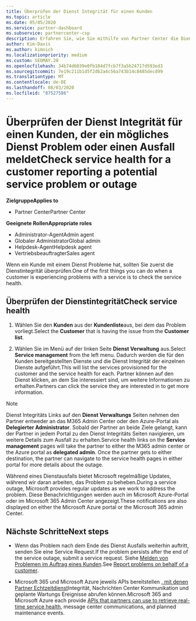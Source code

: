 ```yaml
---
title: Überprüfen der Dienst Integrität für einen Kunden
ms.topic: article
ms.date: 05/05/2020
ms.service: partner-dashboard
ms.subservice: partnercenter-csp
description: Erfahren Sie, wie Sie mithilfe von Partner Center die Dienst Integrität für einen Kunden überprüfen, wenn ein Problem mit einem Dienst auftritt.
author: Kim-Davis
ms.author: kimnich
ms.localizationpriority: medium
ms.custom: SEOMAY.20
ms.openlocfilehash: 34b74d6039e0fb184d7fcb7f3a5b24717d593ed3
ms.sourcegitcommit: 7e19c211b1d5f2db2a4c56a743b14c8485decd99
ms.translationtype: MT
ms.contentlocale: de-DE
ms.lasthandoff: 08/03/2020
ms.locfileid: "87527586"
---
```

# <a name="check-service-health-for-a-customer-reporting-a-potential-service-problem-or-outage"></a><span data-ttu-id="b96cc-103">Überprüfen der Dienst Integrität für einen Kunden, der ein mögliches Dienst Problem oder einen Ausfall meldet</span><span class="sxs-lookup"><span data-stu-id="b96cc-103">Check service health for a customer reporting a potential service problem or outage</span></span>

<span data-ttu-id="b96cc-104">**Zielgruppe**</span><span class="sxs-lookup"><span data-stu-id="b96cc-104">**Applies to**</span></span>

- <span data-ttu-id="b96cc-105">Partner Center</span><span class="sxs-lookup"><span data-stu-id="b96cc-105">Partner Center</span></span>

<span data-ttu-id="b96cc-106">**Geeignete Rollen**</span><span class="sxs-lookup"><span data-stu-id="b96cc-106">**Appropriate roles**</span></span>

- <span data-ttu-id="b96cc-107">Administrator-Agent</span><span class="sxs-lookup"><span data-stu-id="b96cc-107">Admin agent</span></span>
- <span data-ttu-id="b96cc-108">Globaler Administrator</span><span class="sxs-lookup"><span data-stu-id="b96cc-108">Global admin</span></span>
- <span data-ttu-id="b96cc-109">Helpdesk-Agent</span><span class="sxs-lookup"><span data-stu-id="b96cc-109">Helpdesk agent</span></span>
- <span data-ttu-id="b96cc-110">Vertriebsbeauftragter</span><span class="sxs-lookup"><span data-stu-id="b96cc-110">Sales agent</span></span>

<span data-ttu-id="b96cc-111">Wenn ein Kunde mit einem Dienst Probleme hat, sollten Sie zuerst die Dienstintegrität überprüfen.</span><span class="sxs-lookup"><span data-stu-id="b96cc-111">One of the first things you can do when a customer is experiencing problems with a service is to check the service health.</span></span> 

## <a name="check-service-health"></a><span data-ttu-id="b96cc-112">Überprüfen der Dienstintegrität</span><span class="sxs-lookup"><span data-stu-id="b96cc-112">Check service health</span></span>

1. <span data-ttu-id="b96cc-113">Wählen Sie den **Kunden** aus der **Kundenliste**aus, bei dem das Problem vorliegt.</span><span class="sxs-lookup"><span data-stu-id="b96cc-113">Select the **Customer** that is having the issue from the **Customer list**.</span></span>

2. <span data-ttu-id="b96cc-114">Wählen Sie im Menü auf der linken Seite **Dienst Verwaltung** aus.</span><span class="sxs-lookup"><span data-stu-id="b96cc-114">Select **Service management** from the left menu.</span></span> <span data-ttu-id="b96cc-115">Dadurch werden die für den Kunden bereitgestellten Dienste und die Dienst Integrität der einzelnen Dienste aufgeführt.</span><span class="sxs-lookup"><span data-stu-id="b96cc-115">This will list the services provisioned for the customer and the service health for each.</span></span> <span data-ttu-id="b96cc-116">Partner können auf den Dienst klicken, an dem Sie interessiert sind, um weitere Informationen zu erhalten.</span><span class="sxs-lookup"><span data-stu-id="b96cc-116">Partners can click the service they are interested in to get more information.</span></span> 

>[!NOTE] 
> <span data-ttu-id="b96cc-117">Dienst Integritäts Links auf den **Dienst Verwaltungs** Seiten nehmen den Partner entweder an das M365 Admin Center oder den Azure-Portal als **Delegierter Administrator**. Sobald der Partner an beide Ziele gelangt, kann der Partner in jedem Portal zu den Dienst Integritäts Seiten navigieren, um weitere Details zum Ausfall zu erhalten.</span><span class="sxs-lookup"><span data-stu-id="b96cc-117">Service health links on the **Service management** pages will take the partner to either the M365 admin center or the Azure portal as **delegated admin**. Once the partner gets to either destination, the partner can navigate to the service health pages in either portal for more details about the outage.</span></span>
 
<span data-ttu-id="b96cc-118">Während eines Dienstausfalls bietet Microsoft regelmäßige Updates, während wir daran arbeiten, das Problem zu beheben.</span><span class="sxs-lookup"><span data-stu-id="b96cc-118">During a service outage, Microsoft provides regular updates as we work to address the problem.</span></span> <span data-ttu-id="b96cc-119">Diese Benachrichtigungen werden auch im Microsoft Azure-Portal oder im Microsoft 365 Admin Center angezeigt.</span><span class="sxs-lookup"><span data-stu-id="b96cc-119">These notifications are also displayed on either the Microsoft Azure portal or the Microsoft 365 admin Center.</span></span>

## <a name="next-steps"></a><span data-ttu-id="b96cc-120">Nächste Schritte</span><span class="sxs-lookup"><span data-stu-id="b96cc-120">Next steps</span></span> 

- <span data-ttu-id="b96cc-121">Wenn das Problem nach dem Ende des Dienst Ausfalls weiterhin auftritt, senden Sie eine Service Request.</span><span class="sxs-lookup"><span data-stu-id="b96cc-121">If the problem persists after the end of the service outage, submit a service request.</span></span> <span data-ttu-id="b96cc-122">Siehe [Melden von Problemen im Auftrag eines Kunden](report-problems-on-behalf-of-a-customer.md).</span><span class="sxs-lookup"><span data-stu-id="b96cc-122">See [Report problems on behalf of a customer](report-problems-on-behalf-of-a-customer.md).</span></span>

- <span data-ttu-id="b96cc-123">Microsoft 365 und Microsoft Azure jeweils APIs bereitstellen [, mit denen Partner Echtzeitdienst](get-automated-service-notifications-with-our-apis.md)Integrität, Nachrichten Center Kommunikation und geplante Wartungs Ereignisse abrufen können.</span><span class="sxs-lookup"><span data-stu-id="b96cc-123">Microsoft 365 and Microsoft Azure each provide [APIs that partners can use to retrieve real-time service health](get-automated-service-notifications-with-our-apis.md), message center communications, and planned maintenance events.</span></span>

 

